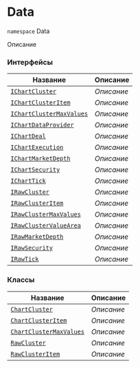 
# Data

`namespace` Data

Описание


### Интерфейсы
| Название | Описание |
| --- | --- |
| [`IChartCluster`](./Data/IChartCluster.cs.md) | *Описание* |
| [`IChartClusterItem`](./Data/IChartClusterItem.cs.md) | *Описание* |
| [`IChartClusterMaxValues`](./Data/IChartClusterMaxValues.cs.md) | *Описание* |
| [`IChartDataProvider`](./Data/IChartDataProvider.cs.md) | *Описание* |
| [`IChartDeal`](./Data/IChartDeal.cs.md) | *Описание* |
| [`IChartExecution`](./Data/IChartExecution.cs.md) | *Описание* |
| [`IChartMarketDepth`](./Data/IChartMarketDepth.cs.md) | *Описание* |
| [`IChartSecurity`](./Data/IChartSecurity.cs.md) | *Описание* |
| [`IChartTick`](./Data/IChartTick.cs.md) | *Описание* |
| [`IRawCluster`](./Data/IRawCluster.cs.md) | *Описание* |
| [`IRawClusterItem`](./Data/IRawClusterItem.cs.md) | *Описание* |
| [`IRawClusterMaxValues`](./Data/IRawClusterMaxValues.cs.md) | *Описание* |
| [`IRawClusterValueArea`](./Data/IRawClusterValueArea.cs.md) | *Описание* |
| [`IRawMarketDepth`](./Data/IRawMarketDepth.cs.md) | *Описание* |
| [`IRawSecurity`](./Data/IRawSecurity.cs.md) | *Описание* |
| [`IRawTick`](./Data/IRawTick.cs.md) | *Описание* |

### Классы
| Название | Описание |
| --- | --- |
| [`ChartCluster`](./Data/ChartCluster.cs.md) | *Описание* |
| [`ChartClusterItem`](./Data/ChartClusterItem.cs.md) | *Описание* |
| [`ChartClusterMaxValues`](./Data/ChartClusterMaxValues.cs.md) | *Описание* |
| [`RawCluster`](./Data/RawCluster.cs.md) | *Описание* |
| [`RawClusterItem`](./Data/RawClusterItem.cs.md) | *Описание* |
